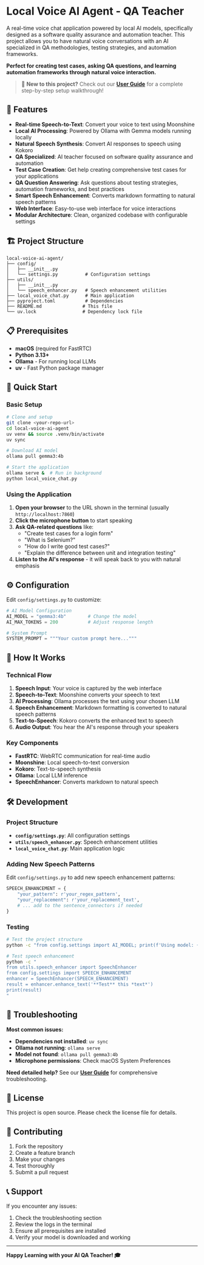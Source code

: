 # Local Voice AI Agent - QA Teacher

A real-time voice chat application powered by local AI models, specifically designed as a software quality assurance and automation teacher. This project allows you to have natural voice conversations with an AI specialized in QA methodologies, testing strategies, and automation frameworks.

**Perfect for creating test cases, asking QA questions, and learning automation frameworks through natural voice interaction.**

> 📖 **New to this project?** Check out our [**User Guide**](USER_GUIDE.md) for a complete step-by-step setup walkthrough!


## 🎯 Features

- **Real-time Speech-to-Text**: Convert your voice to text using Moonshine
- **Local AI Processing**: Powered by Ollama with Gemma models running locally
- **Natural Speech Synthesis**: Convert AI responses to speech using Kokoro
- **QA Specialized**: AI teacher focused on software quality assurance and automation
- **Test Case Creation**: Get help creating comprehensive test cases for your applications
- **QA Question Answering**: Ask questions about testing strategies, automation frameworks, and best practices
- **Smart Speech Enhancement**: Converts markdown formatting to natural speech patterns
- **Web Interface**: Easy-to-use web interface for voice interactions
- **Modular Architecture**: Clean, organized codebase with configurable settings

## 🏗️ Project Structure

```
local-voice-ai-agent/
├── config/
│   ├── __init__.py
│   └── settings.py          # Configuration settings
├── utils/
│   ├── __init__.py
│   └── speech_enhancer.py   # Speech enhancement utilities
├── local_voice_chat.py      # Main application
├── pyproject.toml           # Dependencies
├── README.md               # This file
└── uv.lock                 # Dependency lock file
```

## 📋 Prerequisites

- **macOS** (required for FastRTC)
- **Python 3.13+**
- **Ollama** - For running local LLMs
- **uv** - Fast Python package manager

## 🚀 Quick Start

### Basic Setup

```bash
# Clone and setup
git clone <your-repo-url>
cd local-voice-ai-agent
uv venv && source .venv/bin/activate
uv sync

# Download AI model
ollama pull gemma3:4b

# Start the application
ollama serve &  # Run in background
python local_voice_chat.py
```

### Using the Application

1. **Open your browser** to the URL shown in the terminal (usually `http://localhost:7860`)
2. **Click the microphone button** to start speaking
3. **Ask QA-related questions** like:
   - "Create test cases for a login form"
   - "What is Selenium?"
   - "How do I write good test cases?"
   - "Explain the difference between unit and integration testing"
4. **Listen to the AI's response** - it will speak back to you with natural emphasis

## ⚙️ Configuration

Edit `config/settings.py` to customize:

```python
# AI Model Configuration
AI_MODEL = "gemma3:4b"        # Change the model
AI_MAX_TOKENS = 200           # Adjust response length

# System Prompt
SYSTEM_PROMPT = """Your custom prompt here..."""
```

## 🔧 How It Works

### Technical Flow

1. **Speech Input**: Your voice is captured by the web interface
2. **Speech-to-Text**: Moonshine converts your speech to text
3. **AI Processing**: Ollama processes the text using your chosen LLM
4. **Speech Enhancement**: Markdown formatting is converted to natural speech patterns
5. **Text-to-Speech**: Kokoro converts the enhanced text to speech
6. **Audio Output**: You hear the AI's response through your speakers

### Key Components

- **FastRTC**: WebRTC communication for real-time audio
- **Moonshine**: Local speech-to-text conversion
- **Kokoro**: Text-to-speech synthesis
- **Ollama**: Local LLM inference
- **SpeechEnhancer**: Converts markdown to natural speech

## 🛠️ Development

### Project Structure

- **`config/settings.py`**: All configuration settings
- **`utils/speech_enhancer.py`**: Speech enhancement utilities
- **`local_voice_chat.py`**: Main application logic

### Adding New Speech Patterns

Edit `config/settings.py` to add new speech enhancement patterns:

```python
SPEECH_ENHANCEMENT = {
    "your_pattern": r'your_regex_pattern',
    "your_replacement": r'your_replacement_text',
    # ... add to the sentence_connectors if needed
}
```

### Testing

```bash
# Test the project structure
python -c "from config.settings import AI_MODEL; print(f'Using model: {AI_MODEL}')"

# Test speech enhancement
python -c "
from utils.speech_enhancer import SpeechEnhancer
from config.settings import SPEECH_ENHANCEMENT
enhancer = SpeechEnhancer(SPEECH_ENHANCEMENT)
result = enhancer.enhance_text('**Test** this *text*')
print(result)
"
```

## 🐛 Troubleshooting

**Most common issues:**
- **Dependencies not installed**: `uv sync`
- **Ollama not running**: `ollama serve`
- **Model not found**: `ollama pull gemma3:4b`
- **Microphone permissions**: Check macOS System Preferences

**Need detailed help?** See our [**User Guide**](USER_GUIDE.md) for comprehensive troubleshooting.

## 📝 License

This project is open source. Please check the license file for details.

## 🤝 Contributing

1. Fork the repository
2. Create a feature branch
3. Make your changes
4. Test thoroughly
5. Submit a pull request

## 📞 Support

If you encounter any issues:

1. Check the troubleshooting section
2. Review the logs in the terminal
3. Ensure all prerequisites are installed
4. Verify your model is downloaded and working

---

**Happy Learning with your AI QA Teacher! 🎓**